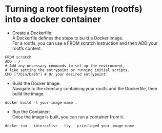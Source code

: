 # Turning a root filesystem (rootfs) into a docker container

* Create a Dockerfile:<br>A Dockerfile defines the steps to build a Docker image.<br>For a rootfs, you can use a FROM scratch instruction and then ADD your rootfs content.
```
FROM scratch
ADD . / 
# Add any necessary commands to set up the environment,
# like setting the entrypoint or running initial scripts.
CMD ["/bin/bash"] # Or your desired entrypoint
```

* Build the Docker Image:<br>Navigate to the directory containing your rootfs and the Dockerfile, then build the image.
```
docker build -t your-image-name .
```

* Run the Container:<br>Once the image is built, you can run a container from it.
```
docker run --interactive --tty --privileged your-image-name
```
